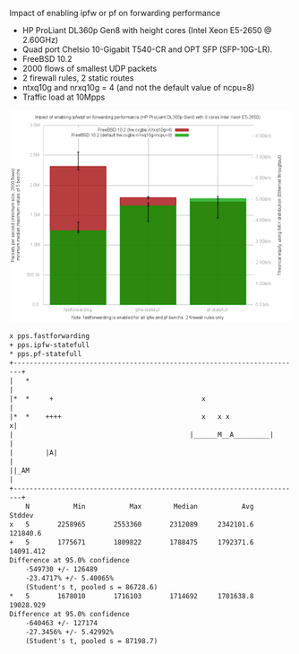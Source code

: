 Impact of enabling ipfw or pf on forwarding performance
  - HP ProLiant DL360p Gen8 with height cores (Intel Xeon E5-2650 @ 2.60GHz)
  - Quad port Chelsio 10-Gigabit T540-CR and OPT SFP (SFP-10G-LR).
  - FreeBSD 10.2
  - 2000 flows of smallest UDP packets
  - 2 firewall rules, 2 static routes
  - ntxq10g and nrxq10g = 4 (and not the default value of ncpu=8)
  - Traffic load at 10Mpps

![Impact of enabling ipfw or pf on forwarding performance on FreeBSD 10.2](graph.png)


```
x pps.fastforwarding
+ pps.ipfw-statefull
* pps.pf-statefull
+------------------------------------------------------------------------+
|   *                                                                    |
|*  *     +                                     x                        |
|*  *    ++++                                   x   x x                 x|
|                                            |______M__A_________|       |
|        |A|                                                             |
||_AM                                                                    |
+------------------------------------------------------------------------+
    N           Min           Max        Median           Avg        Stddev
x   5       2258965       2553360       2312089     2342101.6      121840.6
+   5       1775671       1809822       1788475     1792371.6     14091.412
Difference at 95.0% confidence
	-549730 +/- 126489
	-23.4717% +/- 5.40065%
	(Student's t, pooled s = 86728.6)
*   5       1678010       1716103       1714692     1701638.8     19028.929
Difference at 95.0% confidence
	-640463 +/- 127174
	-27.3456% +/- 5.42992%
	(Student's t, pooled s = 87198.7)
```
